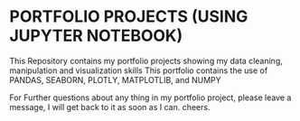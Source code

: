 # PORTFOLIO PROJECTS (USING JUPYTER NOTEBOOK)
This Repository contains my portfolio projects showing my data cleaning, manipulation and visualization skills
This portfolio contains the use of  PANDAS, SEABORN, PLOTLY, MATPLOTLIB, and NUMPY

For Further questions about any thing in my portfolio project, please leave a message, I will get back to it as soon as I can.
cheers.
